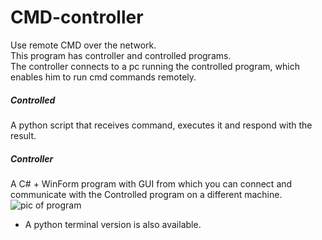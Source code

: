 # CMD-controller
Use remote CMD over the network.  
This program has controller and controlled programs.  
The controller connects to a pc running the controlled program, which enables him to run cmd commands remotely.  

##### Controlled
A python script that receives command, executes it and respond with the result. 

##### Controller
A C# + WinForm program with GUI from which you can connect and communicate with the Controlled program on a different machine. 
![pic of program](https://i.ibb.co/7rSK8S6/download.png)  
* A python terminal version is also available. 
